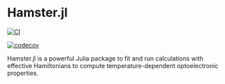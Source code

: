 # Hamster.jl

[![CI](https://github.com/mschwade-code/Hamster.jl/actions/workflows/runtests.yaml/badge.svg)](https://github.com/mschwade-code/Hamster.jl/actions/workflows/runtests.yaml)

[![codecov](https://codecov.io/gh/mschwade-code/Hamster.jl/graph/badge.svg?token=8MW6VZYIE2)](https://codecov.io/gh/mschwade-code/Hamster.jl)

Hamster.jl is a powerful Julia package to fit and run calculations with effective Hamiltonians to compute temperature-dependent optoelectronic properties.
